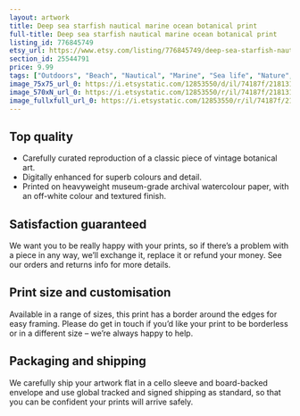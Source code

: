 ```yaml
---
layout: artwork
title: Deep sea starfish nautical marine ocean botanical print
full-title: Deep sea starfish nautical marine ocean botanical print
listing_id: 776845749
etsy_url: https://www.etsy.com/listing/776845749/deep-sea-starfish-nautical-marine-ocean?utm_source=ds&utm_medium=api&utm_campaign=api
section_id: 25544791
price: 9.99
tags: ["Outdoors", "Beach", "Nautical", "Marine", "Sea life", "Nature", "Botanical print", "Botanical art", "Nautical print", "Sea art", "Starfish", "Wall art", "Ocean"]
image_75x75_url_0: https://i.etsystatic.com/12853550/d/il/74187f/2181317030/il_75x75.2181317030_s7il.jpg?version=0
image_570xN_url_0: https://i.etsystatic.com/12853550/r/il/74187f/2181317030/il_570xN.2181317030_s7il.jpg
image_fullxfull_url_0: https://i.etsystatic.com/12853550/r/il/74187f/2181317030/il_fullxfull.2181317030_s7il.jpg
---
```

## Top quality

* Carefully curated reproduction of a classic piece of vintage botanical art.
* Digitally enhanced for superb colours and detail.
* Printed on heavyweight museum-grade archival watercolour paper, with an off-white colour and textured finish.

## Satisfaction guaranteed

We want you to be really happy with your prints, so if there’s a problem with a piece in any way, we’ll exchange it, replace it or refund your money. See our orders and returns info for more details. 

## Print size and customisation

Available in a range of sizes, this print has a border around the edges for easy framing. Please do get in touch if you’d like your print to be borderless or in a different size – we’re always happy to help.

## Packaging and shipping

We carefully ship your artwork flat in a cello sleeve and board-backed envelope and use global tracked and signed shipping as standard, so that you can be confident your prints will arrive safely.
